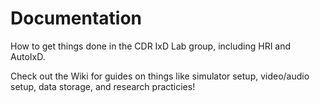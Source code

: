 # Documentation
How to get things done in the CDR IxD Lab group, including HRI and AutoIxD.

Check out the Wiki for guides on things like simulator setup, video/audio setup, data storage, and research practicies!

